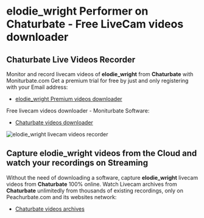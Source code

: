 # elodie_wright Performer on Chaturbate - Free LiveCam videos downloader

## Chaturbate Live Videos Recorder

Monitor and record livecam videos of **elodie_wright** from **Chaturbate** with Moniturbate.com
Get a premium trial for free by just and only registering with your Email address:
* [elodie_wright Premium videos downloader](https://moniturbate.com/request-demo-licence-key.html)

Free livecam videos downloader - Moniturbate Software:
* [Chaturbate videos downloader](https://moniturbate.com/moniturbate-download-software.html)

![elodie_wright livecam videos recorder](https://peachurnet.com/templates/moniturbate-software.png)


## Capture elodie_wright videos from the Cloud and watch your recordings on Streaming

Without the need of downloading a software, capture **elodie_wright** livecam videos from **Chaturbate** 100% online.
Watch Livecam archives from **Chaturbate** unlimitedly from thousands of existing recordings, only on Peachurbate.com and its websites network:
* [Chaturbate videos archives](https://peachurnet.com/)